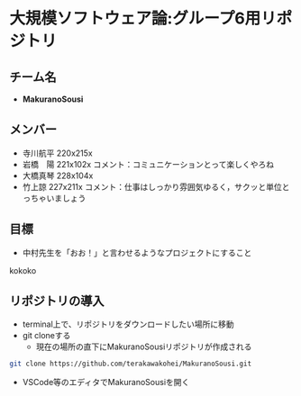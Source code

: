 # 大規模ソフトウェア論:グループ6用リポジトリ

## チーム名
- **MakuranoSousi**

## メンバー
- 寺川航平 220x215x
- 岩橋　陽 221x102x コメント：コミュニケーションとって楽しくやろね
- 大橋真琴 228x104x 
- 竹上諒 227x211x コメント：仕事はしっかり雰囲気ゆるく，サクッと単位とっちゃいましょう

## 目標
- 中村先生を「おお！」と言わせるようなプロジェクトにすること


kokoko

## リポジトリの導入
- terminal上で、リポジトリをダウンロードしたい場所に移動
- git cloneする
  - 現在の場所の直下にMakuranoSousiリポジトリが作成される 
```bash
git clone https://github.com/terakawakohei/MakuranoSousi.git
```
- VSCode等のエディタでMakuranoSousiを開く
